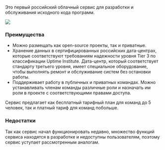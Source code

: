 Это первый российский облачный сервис для разработки и обслуживания исходного кода программ.

![](https://ucarecdn.com/de14df5c-7227-4b65-912a-fb306260142b/)

### Преимущества

- Можно размещать как open-source проекты, так и приватные.
- Хранение данных в сертифицированных российских дата-центрах, которые соответствуют требованиям надежности уровня Tier 3 по классификации Uptime Institute. Дата-центр, который соответствует стандарту третьего уровня, имеет специальное оборудование, чтобы выполнять ремонт и обслуживание систем без остановки работы.
- Поддерживает работу в публичных и приватных командах. Можно устанавливать членам команды различные роли и назначать им роли в проекте с соответствующими правами доступа.

Сервис предлагает как бесплатный тарифный план для команд до 5 человек, так и платный тариф для команд побольше. 

### Недостатки

Так как сервис начал функционировать недавно, множество функций сервиса находятся в разработке и недоступны пользователям, поэтому сервис уступает рассмотренным аналогам.